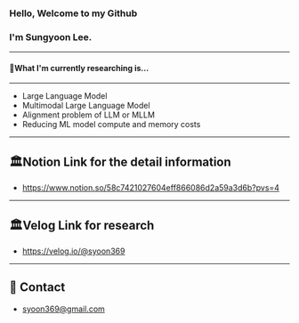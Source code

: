 ### Hello, Welcome to my Github
### I'm Sungyoon Lee.
---
#### 📖What I'm currently researching is...
---
- Large Language Model
- Multimodal Large Language Model
- Alignment problem of LLM or MLLM
- Reducing ML model compute and memory costs
---
🏛️Notion Link for the detail information
---
- https://www.notion.so/58c7421027604eff866086d2a59a3d6b?pvs=4

---
🏛️Velog Link for research
---
- https://velog.io/@syoon369
---
📧 Contact
---
- syoon369@gmail.com

<!--
**reesony/reesony** is a ✨ _special_ ✨ repository because its `README.md` (this file) appears on your GitHub profile.

Here are some ideas to get you started:

- 🔭 I’m currently working on ...

- 🌱 I’m currently learning ...
- 👯 I’m looking to collaborate on ...
- 🤔 I’m looking for help with ...
- 💬 Ask me about ...
- 📫 How to reach me: ...
- 😄 Pronouns: ...
- ⚡ Fun fact: ...
-->

